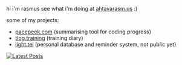 hi i'm rasmus see what i'm doing at [ahtavarasm.us](https://ahtavarasm.us) :)

some of my projects:
- [pacepeek.com](https://pacepeek.com) (summarising tool for coding progress)
- [tlog.training](https://tlog.training) (training diary)
- [light.tel](https://light.tel) (personal database and reminder system, not public yet)

[![Latest Posts](https://pacepeek.ngrok.app/markdown_widget_svg/ahtavarasmus/3)](https://pacepeek.ngrok.app/profile/ahtavarasmus)
